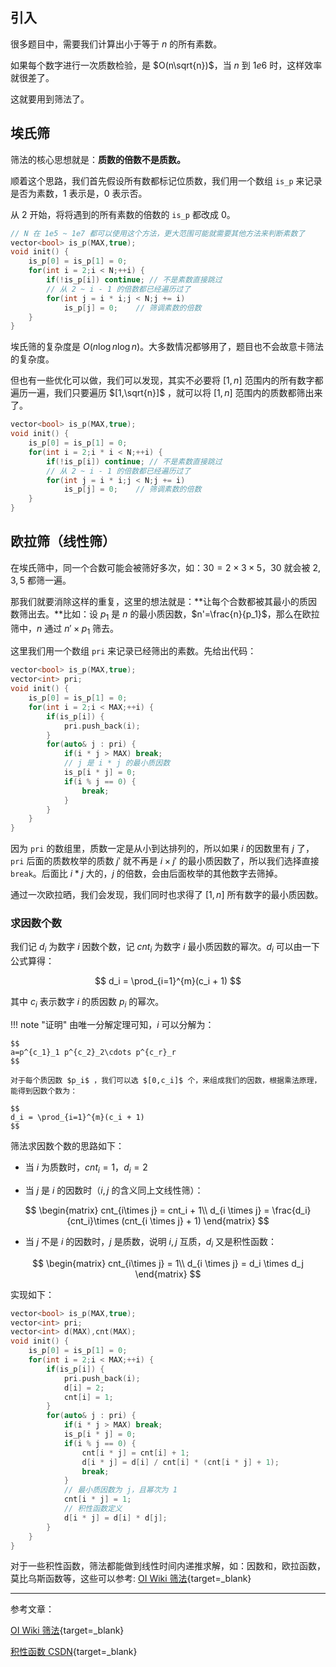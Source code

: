 
## **引入**

很多题目中，需要我们计算出小于等于 $n$ 的所有素数。

如果每个数字进行一次质数检验，是 $O(n\sqrt{n})$，当 $n$ 到 $1e6$ 时，这样效率就很差了。

这就要用到筛法了。


## **埃氏筛**

筛法的核心思想就是：**质数的倍数不是质数。**

顺着这个思路，我们首先假设所有数都标记位质数，我们用一个数组 `is_p` 来记录是否为素数，$1$ 表示是，$0$ 表示否。

从 $2$ 开始，将将遇到的所有素数的倍数的 `is_p` 都改成 $0$。

```cpp
// N 在 1e5 ~ 1e7 都可以使用这个方法，更大范围可能就需要其他方法来判断素数了 
vector<bool> is_p(MAX,true);
void init() {
    is_p[0] = is_p[1] = 0;
    for(int i = 2;i < N;++i) {
        if(!is_p[i]) continue; // 不是素数直接跳过
        // 从 2 ~ i - 1 的倍数都已经遍历过了
        for(int j = i * i;j < N;j += i) 
            is_p[j] = 0;    // 筛调素数的倍数
    }
}
```

埃氏筛的复杂度是 $O(n\log{n}\log{n})$。大多数情况都够用了，题目也不会故意卡筛法的复杂度。

但也有一些优化可以做，我们可以发现，其实不必要将 $[1,n]$ 范围内的所有数字都遍历一遍，我们只要遍历 $[1,\sqrt{n}]$ ，就可以将 $[1,n]$ 范围内的质数都筛出来了。

```cpp
vector<bool> is_p(MAX,true);
void init() {
    is_p[0] = is_p[1] = 0;
    for(int i = 2;i * i < N;++i) {
        if(!is_p[i]) continue; // 不是素数直接跳过
        // 从 2 ~ i - 1 的倍数都已经遍历过了
        for(int j = i * i;j < N;j += i) 
            is_p[j] = 0;    // 筛调素数的倍数
    }
}
```

## **欧拉筛（线性筛）**

在埃氏筛中，同一个合数可能会被筛好多次，如：$30 = 2 \times 3\times 5$，$30$ 就会被 $2,3,5$ 都筛一遍。

那我们就要消除这样的重复，这里的想法就是：**让每个合数都被其最小的质因数筛出去。**比如：设 $p_1$ 是 $n$ 的最小质因数，$n'=\frac{n}{p_1}$，那么在欧拉筛中，$n$ 通过 $n'\times p_1$ 筛去。 

这里我们用一个数组 `pri` 来记录已经筛出的素数。先给出代码：

```cpp
vector<bool> is_p(MAX,true);
vector<int> pri;
void init() {
    is_p[0] = is_p[1] = 0;
    for(int i = 2;i < MAX;++i) {
        if(is_p[i]) {
            pri.push_back(i);
        }
        for(auto& j : pri) {
            if(i * j > MAX) break;
            // j 是 i * j 的最小质因数
            is_p[i * j] = 0;
            if(i % j == 0) {
                break;
            }
        }
    }
}
```

因为 `pri` 的数组里，质数一定是从小到达排列的，所以如果 $i$ 的因数里有 $j$ 了，`pri` 后面的质数枚举的质数 $j'$ 就不再是 $i \times j'$ 的最小质因数了，所以我们选择直接 `break`。后面比 $i * j$ 大的，$j$ 的倍数，会由后面枚举的其他数字去筛掉。


通过一次欧拉晒，我们会发现，我们同时也求得了 $[1,n]$ 所有数字的最小质因数。

### **求因数个数**

我们记 $d_i$ 为数字 $i$ 因数个数，记 $cnt_i$ 为数字 $i$ 最小质因数的幂次。$d_i$ 可以由一下公式算得：

$$
d_i = \prod_{i=1}^{m}(c_i + 1) 
$$

其中 $c_i$ 表示数字 $i$ 的质因数 $p_i$ 的幂次。

!!! note "证明"
    由唯一分解定理可知，$i$ 可以分解为：

    $$
    a=p^{c_1}_1 p^{c_2}_2\cdots p^{c_r}_r
    $$

    对于每个质因数 $p_i$ ，我们可以选 $[0,c_i]$ 个，来组成我们的因数，根据乘法原理，能得到因数个数为：

    $$
    d_i = \prod_{i=1}^{m}(c_i + 1) 
    $$

筛法求因数个数的思路如下：

- 当 $i$ 为质数时，$cnt_i = 1，d_i = 2$

- 当 $j$ 是 $i$ 的因数时（$i,j$ 的含义同上文线性筛）：
 
$$
\begin{matrix}
cnt_{i\times j} = cnt_i + 1\\
d_{i \times j} = \frac{d_i}{cnt_i}\times (cnt_{i \times j} + 1)
\end{matrix}
$$

- 当 $j$ 不是 $i$ 的因数时，$j$ 是质数，说明 $i,j$ 互质，$d_i$ 又是积性函数：

$$
\begin{matrix}
cnt_{i\times j} = 1\\
d_{i \times j} = d_i \times d_j
\end{matrix}
$$

实现如下：

```cpp
vector<bool> is_p(MAX,true);
vector<int> pri;
vector<int> d(MAX),cnt(MAX);
void init() {
    is_p[0] = is_p[1] = 0;
    for(int i = 2;i < MAX;++i) {
        if(is_p[i]) {
            pri.push_back(i);
            d[i] = 2;
            cnt[i] = 1;
        }
        for(auto& j : pri) {
            if(i * j > MAX) break;
            is_p[i * j] = 0;
            if(i % j == 0) {
                cnt[i * j] = cnt[i] + 1;
                d[i * j] = d[i] / cnt[i] * (cnt[i * j] + 1);
                break;
            }
            // 最小质因数为 j，且幂次为 1
            cnt[i * j] = 1;
            // 积性函数定义
            d[i * j] = d[i] * d[j];
        }
    }
}
```

对于一些积性函数，筛法都能做到线性时间内递推求解，如：因数和，欧拉函数，莫比乌斯函数等，这些可以参考: [OI Wiki 筛法](https://oi-wiki.org/math/number-theory/sieve/#%E7%B4%A0%E6%95%B0%E7%AD%9B%E6%B3%95){target=_blank}

<hr>

参考文章：

[OI Wiki 筛法](https://oi-wiki.org/math/number-theory/sieve/#%E7%B4%A0%E6%95%B0%E7%AD%9B%E6%B3%95){target=_blank}

[积性函数 CSDN](https://blog.csdn.net/qcwlmqy/article/details/95937390){target=_blank}
